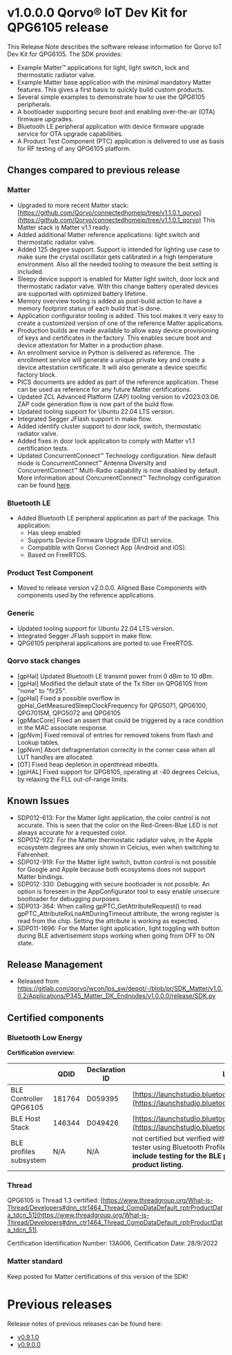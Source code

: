 # v1.0.0.0 Qorvo&reg; IoT Dev Kit for QPG6105 release
This Release Note describes the software release information for Qorvo IoT Dev Kit for QPG6105. The
SDK provides:
- Example Matter&trade; applications for light, light switch, lock and thermostatic radiator valve.
- Example Matter base application with the minimal mandatory Matter features. This gives a first basis to quickly
build custom products.
- Several simple examples to demonstrate how to use the QPG6105 peripherals.
- A bootloader supporting secure boot and enabling over-the-air (OTA) firmware upgrades.
- Bluetooth LE peripheral application with device firmware upgrade service for OTA upgrade capabilities.
- A Product Test Component (PTC) application is delivered to use as basis for RF testing of any QPG6105 platform.

## Changes compared to previous release
### Matter
- Upgraded to more recent Matter stack: [https://github.com/Qorvo/connectedhomeip/tree/v1.1.0.1_qorvo](https://github.com/Qorvo/connectedhomeip/tree/v1.1.0.1_qorvo)
This Matter stack is Matter v1.1 ready.
- Added additional Matter reference applications: light switch and thermostatic radiator valve.
- Added 125 degree support. Support is intended for lighting use case to make sure the crystal oscillator gets
calibrated in a high temperature environment. Also all the needed tooling to measure the best setting is included.
- Sleepy device support is enabled for Matter light switch, door lock and thermostatic radiator valve. With this change
battery operated devices are supported with optimized battery lifetime.
- Memory overview tooling is added as post-build action to have a memory footprint status of each build that is done.
- Application configurator tooling is added. This tool makes it very easy to create a customized version of one of the
reference Matter applications.
- Production builds are made available to allow easy device provisioning of keys and certificates in the factory. This
enables secure boot and device attestation for Matter in a production phase.
- An enrollment service in Python is delivered as reference. The enrollment service will generate a unique private key
and create a device attestation certificate. It will also generate a device specific factory block.
- PICS documents are added as part of the reference application. These can be used as reference for any future Matter
certifications.
- Updated ZCL Advanced Platform (ZAP) tooling version to v2023.03.06. ZAP code generation flow is now part of the build
flow.
- Updated tooling support for Ubuntu 22.04 LTS version.
- Integrated Segger JFlash support in make flow.
- Added identify cluster support to door lock, switch, thermostatic radiator valve.
- Added fixes in door lock application to comply with Matter v1.1 certification tests.
- Updated ConcurrentConnect&trade; Technology configuration. New default mode is ConcurrentConnect&trade; Antenna
Diversity and ConcurrentConnect&trade; Multi-Radio capability is now disabled by default. More information about
ConcurrentConnect&trade; Technology configuration can be found
[here](./Documents/Guides/concurrent_connect_technology_configuration.md).

### Bluetooth LE
- Added Bluetooth LE peripheral application as part of the package. This application:
  - Has sleep enabled
  - Supports Device Firmware Upgrade (DFU) service.
  - Compatible with Qorvo Connect App (Android and iOS).
  - Based on FreeRTOS.

### Product Test Component
- Moved to release version v2.0.0.0. Aligned Base Components with components used by the reference applications.

### Generic
- Updated tooling support for Ubuntu 22.04 LTS version.
- Integrated Segger JFlash support in make flow.
- QPG6105 peripheral applications are ported to use FreeRTOS.


### Qorvo stack changes
- [gpHal] Updated Bluetooth LE transmit power from 0 dBm to 10 dBm.
- [gpHal] Modified the default state of the Tx filter on QPG6105 from "none" to "fir25".
- [gpHal] Fixed a possible overflow in gpHal_GetMeasuredSleepClockFrequency for QPG5071, QPG6100, QPG7015M, QPG5072 and QPG6105
- [gpMacCore] Fixed an assert that could be triggered by a race condition in the MAC associate response.
- [gpNvm] Fixed removal of entries for removed tokens from flash and Lookup tables.
- [gpNvm] Abort defragmentation correclty in the corner case when all LUT handles are allocated.
- [OT] Fixed heap depletion in openthread mbedtls.
- [gpHAL] Fixed support for QPG6105, operating at -40 degrees Celcius, by relaxing the FLL out-of-range limits.

## Known Issues
- SDP012-613: For the Matter light application, the color control is not accurate. This is seen that the color on the
Red-Green-Blue LED is not always accurate for a requested color.
- SDP012-922: For the Matter thermostatic radiator valve, in the Apple ecosystem degrees are only shown in Celcius, even
when switching to Fahrenheit.
- SDP012-919: For the Matter light switch, button control is not possible for Google and Apple because both ecosystems
does not support Matter bindings.
- SDP012-330: Debugging with secure bootloader is not possible. An option is foreseen in the AppConfigurator tool to
easy enable unsecure bootloader for debugging purposes.
- SDP013-364: When calling gpPTC_GetAttributeRequest() to read gpPTC_AttributeRxLnaAttDuringTimeout attribute, the wrong
register is read from the chip. Setting the attribute is working as expected.
- SDP011-1696: For the Matter light application, light toggling with button during BLE advertisement stops working when going from OFF to ON state.

## Release Management
- Released from https://gitlab.com/qorvo/wcon/lps_sw/depot/-/blob/pr/SDK_Matter/v1.0.0.2/Applications/P345_Matter_DK_Endnodes/v1.0.0.0/release/SDK.py

## Certified components

### Bluetooth Low Energy

**Certification overview:**

|  | QDID | Declaration ID | Link |
| --- | --- | --- | --- |
| BLE Controller QPG6105 | 181764 | D059395 | [https://launchstudio.bluetooth.com/ListingDetails/145366](https://launchstudio.bluetooth.com/ListingDetails/145366) |
| BLE Host Stack | 146344 | D049426 | [https://launchstudio.bluetooth.com/ListingDetails/103670](https://launchstudio.bluetooth.com/ListingDetails/103670) |
| BLE profiles subsystem | N/A | N/A | not certified but verified with the TCRL.2018-2 compliance tester using Bluetooth Profile Tuning Suites 7.3.0. **Please include testing for the BLE profiles included in your end-product listing.** |

### Thread

QPG6105 is Thread 1.3 certified: [https://www.threadgroup.org/What-is-Thread/Developers#dnn_ctr1464_Thread_CompDataDefault_rptrProductData_tdcn_51](https://www.threadgroup.org/What-is-Thread/Developers#dnn_ctr1464_Thread_CompDataDefault_rptrProductData_tdcn_51).

Certification Identification Number: 13A006, Certification Date: 28/9/2022

### Matter standard

Keep posted for Matter certifications of this version of the SDK!

# Previous releases

Release notes of previous releases can be found here:
- [v0.9.1.0](https://github.com/Qorvo/QMatter/blob/v0.9.1.0/RELEASE_NOTES.md)
- [v0.9.0.0](https://github.com/Qorvo/QMatter/blob/v0.9.0.0/RELEASE_NOTES.md)
